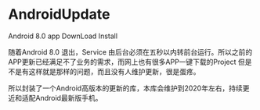 # AndroidUpdate
Android 8.0  app  DownLoad Install 

随着Android 8.0 退出，Service 由后台必须在五秒以内转前台运行。所以之前的APP更新已经满足不了业务的需求，而网上也有很多APP一键下载的Project 
但是不是有这样就是那样的问题，而且没有人维护更新，很是蛋疼。

所以封装了一个Android高版本的更新的库，本库会维护到2020年左右，持续更近和适配Android最新版手机。

